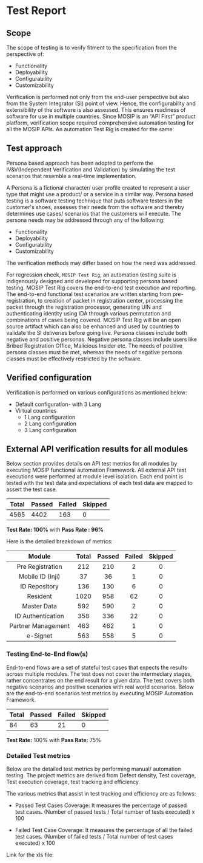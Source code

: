 # Test Report

## Scope

The scope of testing is to verify fitment to the specification from the perspective of:

* Functionality  
* Deployability  
* Configurability  
* Customizability

Verification is performed not only from the end-user perspective but also from the System Integrator (SI) point of view. Hence, the configurability and extensibility of the software is also assessed. This ensures readiness of software for use in multiple countries. Since MOSIP is an “API First” product platform, verification scope required comprehensive automation testing for all the MOSIP APIs. An automation Test Rig is created for the same. 

## Test approach

Persona based approach has been adopted to perform the IV&V(Independent Verification and Validation) by simulating the test scenarios that resemble a real-time implementation. 

A Persona is a fictional character/ user profile created to represent a user type that might use a product/ or a service in a similar way. Persona based testing is a software testing technique that puts software testers in the customer's shoes, assesses their needs from the software and thereby determines use cases/ scenarios that the customers will execute. The persona needs may be addressed through any of the following:

* Functionality  
* Deployability  
* Configurability  
* Customizability

The verification methods may differ based on how the need was addressed. 

For regression check, `MOSIP Test Rig`, an automation testing suite is indigenously designed and developed for supporting persona based testing. MOSIP Test Rig covers the end-to-end test execution and reporting. The end-to-end functional test scenarios are written starting from pre-registration, to creation of packet in registration center, processing the packet through the registration processor, generating UIN and authenticating identity using IDA through various permutation and combinations of cases being covered. MOSIP Test Rig will be an open source artifact which can also be enhanced and used by countries to validate the SI deliveries before going live. Persona classes include both negative and positive personas. Negative persona classes include users like Bribed Registration Office, Malicious Insider etc. The needs of positive persona classes must be met, whereas the needs of negative persona classes must be effectively restricted by the software.

## Verified configuration 

Verification is performed on various configurations as mentioned below:

* Default configuration- with 3 Lang 
* Virtual countries
   * 1 Lang configuration
   * 2 Lang configuration
   * 3 Lang configuration

## External API verification results for all modules

Below section provides details on API test metrics for all modules by executing MOSIP functional automation Framework. All external API test executions were performed at module level isolation. Each end point is tested with the test data and expectations of each test data are mapped to assert the test case.

| **Total**  | **Passed** |  **Failed** | **Skipped** |
|------------|------------|-------------|-------------|
|    4565    |   4402     |     163     |    0        |

**Test Rate: 100%**  with **Pass Rate : 96%**

Here is the detailed breakdown of metrics:

|**Module**|**Total**|**Passed**|**Failed**|**Skipped**|
| :-: | :-: | :-: | :-: | :-: |
|Pre Registration|212|210|2|0|
|Mobile ID (Inji)|37|36|1|0|
|ID Repository|136|130|6|0|
|Resident|1020| 958|62|0|
|Master Data|592|590|2|0|
|ID Authentication|358|336|22|0|
|Partner Management|463|462|1|0|
|e-Signet|563|558|5|0|


### Testing End-to-End flow(s) 

End-to-end flows are a set of stateful test cases that expects the results across multiple modules. The test does not cover the intermediary stages, rather concentrates on the end result for a given data. The test covers both negative scenarios and positive scenarios with real world scenarios. Below are the end-to-end scenarios test metrics by executing MOSIP Automation Framework.

| **Total**  | **Passed** |  **Failed** | **Skipped** |
|------------|------------|-------------|-------------|
|     84    |    63   |     21      |    0        |

**Test Rate:** 100% with **Pass Rate:** 75%

### Detailed Test metrics

Below are the detailed test metrics by performing manual/ automation testing. The project metrics are derived from Defect density, Test coverage, Test execution coverage, test tracking and efficiency. 

The various metrics that assist in test tracking and efficiency are as follows:

* Passed Test Cases Coverage: It measures the percentage of passed test cases. (Number of passed tests / Total number of tests executed) x 100

* Failed Test Case Coverage: It measures the percentage of all the failed test cases. (Number of failed tests / Total number of test cases executed) x 100

 Link for the xls file:





